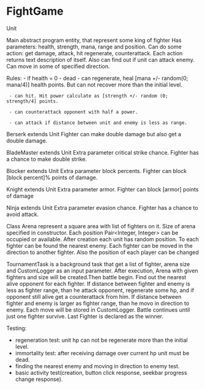 # FightGame
Unit

Main abstract program entity, that represent some king of fighter
Has parameters: health, strength, mana, range and position.
Can do some action: get damage, attack, hit  regenerate, counterattack. Each action returns text description of itself. Also can find out if unit can attack enemy.
Can move in some of specified direction.

Rules:
     - if health = 0   - dead
     - can regenerate, heal [mana +/- random(0; mana/4)]  health points. But can not recover more than the initial level.
     
     - can hit. Hit power calculate as [strength +/- random (0; strength/4] points.
     
     - can counterattack opponent with half a power.
     
     - can attack if distance between unit and enemy is less as range.
     
     
Berserk extends Unit
Fighter can make double damage but also get a double damage.

BladeMaster extends Unit
Extra parameter critical strike chance.
Fighter has a chance to make double strike.

Blocker extends Unit
Extra parameter block percents.
Fighter can block [block percent]% points of damage.

Knight extends Unit
Extra parameter armor.
Fighter can block [armor] points of damage

Ninja extends Unit
Extra parameter evasion chance.
Fighter has a chance to avoid attack.

Class Arena represent a square area with list of fighters on it. Size of arena specified in constructor.  Each position Pair<Integer, Integer> can be occupied or available. After creation each unit has random position.
To each fighter can be found the nearest enemy. Each fighter can be moved in the direction to another fighter. Also the position of each player can be changed


TournamentTask is a background task that get a list of fighter, arena size and CustomLogger as an input parameter. 
After execution, Arena with given fighters and size will be created.Then battle begin.
Find out the nearest alive opponent for each fighter. 
If distance between fighter and enemy is less as fighter range, than he attack opponent, regenerate some hp, and if opponent still alive get a counterattack from him. 
If distance between fighter and enemy is larger as fighter range, than he movo in direction to enemy. 
Each move will be stored in CustomLogger. Battle continues until just one fighter survive. Last Fighter is declared as the winner.

Testing:
  - regeneration test: unit hp can not be regenerate more than the initial level. 
  - immortality test: after receiving damage over current hp unit must be dead.
  - finding the nearest enemy and moving in direction to enemy test.
  - basic activity test(creation, button click response, seekbar progress change response).
